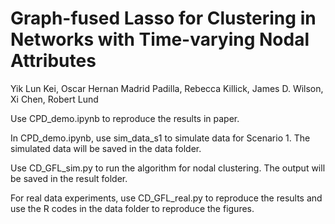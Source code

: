 # Graph-fused Lasso for Clustering in Networks with Time-varying Nodal Attributes

Yik Lun Kei, Oscar Hernan Madrid Padilla, Rebecca Killick, James D. Wilson, Xi Chen, Robert Lund

Use CPD_demo.ipynb to reproduce the results in paper. 

In CPD_demo.ipynb, use sim_data_s1 to simulate data for Scenario 1. The simulated data will be saved in the data folder.

Use CD_GFL_sim.py to run the algorithm for nodal clustering. The output will be saved in the result folder.

For real data experiments, use CD_GFL_real.py to reproduce the results and use the R codes in the data folder to reproduce the figures.